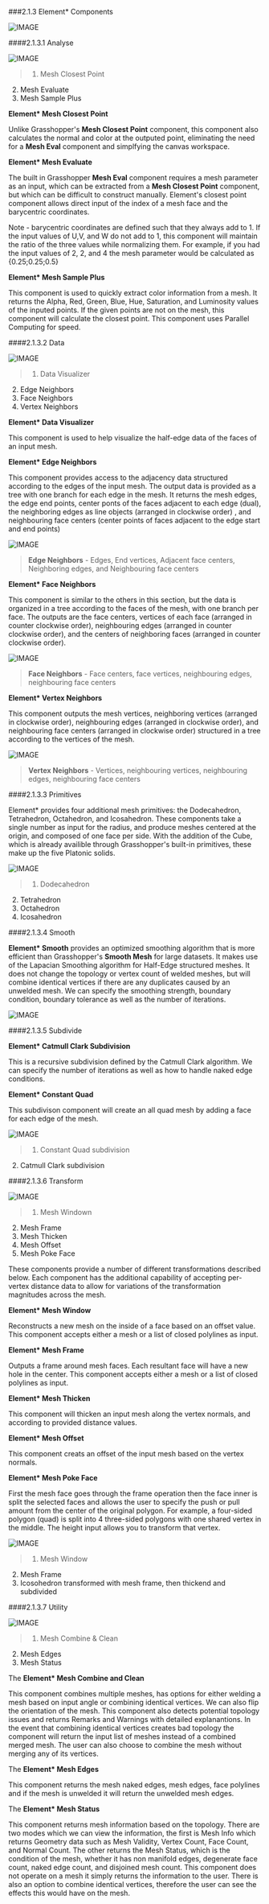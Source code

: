 ###2.1.3 Element* Components

![IMAGE](images/2-1-3/2-1-3_001_Components-Tabs.png)

####2.1.3.1 Analyse

![IMAGE](images/2-1-3/2-1-3_002_Analyse-Components.png)
>1. Mesh Closest Point
2. Mesh Evaluate
3. Mesh Sample Plus

**Element\* Mesh Closest Point**

Unlike Grasshopper's **Mesh Closest Point** component, this component also calculates the normal and color at the outputed point, eliminating the need for a  **Mesh Eval** component and simplfying the canvas workspace.

**Element\* Mesh Evaluate**

The built in Grasshopper **Mesh Eval** component requires a mesh parameter as an input, which can be extracted from a **Mesh Closest Point** component, but which can be difficult to construct manually. Element's closest point component allows direct input of the index of a mesh face and the barycentric coordinates. 

Note - barycentric coordinates are defined such that they always add to 1. If the input values of U,V, and W do not add to 1, this component will maintain the ratio of the three values while normalizing them. For example, if you had the input values of 2, 2, and 4 the mesh parameter would be calculated as {0.25;0.25;0.5}

**Element\* Mesh Sample Plus**

This component is used to quickly extract color information from a mesh. It returns the Alpha, Red, Green, Blue, Hue, Saturation, and Luminosity values of the inputed points. If the given points are not on the mesh, this component will calculate the closest point. This component uses Parallel Computing for speed.



####2.1.3.2 Data

![IMAGE](images/2-1-3/2-1-3_003_Data-Components.png)
>1. Data Visualizer
2. Edge Neighbors
3. Face Neighbors
4. Vertex Neighbors


**Element\* Data Visualizer**

This component is used to help visualize the half-edge data of the faces of an input mesh. 

**Element\* Edge Neighbors**

This component provides access to the adjacency data structured according to the edges of the input mesh. The output data is provided as a tree with one branch for each edge in the mesh. It returns the mesh edges, the edge end points, center ponts of the faces adjacent to each edge (dual), the neighboring edges as line objects (arranged in clockwise order) , and neighbouring face centers (center points of faces adjacent to the edge start and end points)

![IMAGE](images/2-1-3/2-1-3_004_Edge-Neighbors.png)
> **Edge Neighbors** - Edges, End vertices, Adjacent face centers, Neighboring edges, and Neighbouring face centers

**Element\* Face Neighbors**

This component is similar to the others in this section, but the data is organized in a tree according to the faces of the mesh, with one branch per face. The outputs are the face centers, vertices of each face (arranged in counter clockwise order), neighbouring edges (arranged in counter clockwise order), and the centers of neighboring faces (arranged in counter clockwise order).

![IMAGE](images/2-1-3/2-1-3_005_Face-Neighbors.png)
> **Face Neighbors** - Face centers, face vertices, neighbouring edges, neighbouring face centers

**Element\* Vertex Neighbors**

This component outputs the mesh vertices, neighboring vertices (arranged in clockwise order), neighbouring edges (arranged in clockwise order), and neighbouring face centers (arranged in clockwise order) structured in a tree according to the vertices of the mesh.

![IMAGE](images/2-1-3/2-1-3_006_Vertex-Neighbors.png)
> **Vertex Neighbors** - Vertices, neighbouring vertices, neighbouring edges, neighbouring face centers

####2.1.3.3 Primitives

Element\* provides four additional mesh primitives: the Dodecahedron, Tetrahedron, Octahedron, and Icosahedron. These components take a single number as input for the radius, and produce meshes centered at the origin, and composed of one face per side. With the addition of the Cube, which is already availible through Grasshopper's built-in primitives, these make up the five Platonic solids. 

![IMAGE](images/2-1-3/2-1-3_007_Primitives.png)
>1. Dodecahedron
2. Tetrahedron
3. Octahedron
4. Icosahedron

####2.1.3.4 Smooth

**Element\* Smooth** provides an optimized smoothing algorithm that is more efficient than Grasshopper's **Smooth Mesh** for large datasets. It makes use of the Lapacian Smoothing algorithm for Half-Edge structured meshes. It does not change the topology or vertex count of welded meshes, but will combine identical vertices if there are any duplicates caused by an unwelded mesh. We can specify the smoothing strength, boundary condition, boundary tolerance as well as the number of iterations.

![IMAGE](images/2-1-3/2-1-3_008_Smooth.png)

####2.1.3.5 Subdivide

**Element\* Catmull Clark Subdivision** 

This is a recursive subdivision defined by the Catmull Clark algorithm. We can specify the number of iterations as well as how to handle naked edge conditions.


**Element\* Constant Quad**

This subdivison component will create an all quad mesh by adding a face for each edge of the mesh.

![IMAGE](images/2-1-3/2-1-3_009_Subdivide.png)
>1. Constant Quad subdivision
2. Catmull Clark subdivision

####2.1.3.6 Transform

![IMAGE](images/2-1-3/2-1-3_010_Transform-Components.png)
>1. Mesh Windown
2. Mesh Frame
3. Mesh Thicken
4. Mesh Offset
5. Mesh Poke Face

These components provide a number of different transformations described below. Each component has the additional capability of accepting per-vertex distance data to allow for variations of the transformation magnitudes across the mesh.

**Element\* Mesh Window**

Reconstructs a new mesh on the inside of a face based on an offset value. This component accepts either a mesh or a list of closed polylines as input.

**Element\* Mesh Frame**

Outputs a frame around mesh faces. Each resultant face will have a new hole in the center. This component accepts either a mesh or a list of closed polylines as input.

**Element\* Mesh Thicken**

This component will thicken an input mesh along the vertex normals, and according to provided distance values.

**Element\* Mesh Offset**

This component creats an offset of the input mesh based on the vertex normals.

**Element\* Mesh Poke Face**

First the mesh face goes through the frame operation then the face inner is split the selected faces and allows the user to specify the push or pull amount from the center of the original polygon.
For example, a four-sided polygon (quad) is split into 4 three-sided polygons with one shared vertex in the middle. The height input allows you to transform that vertex.

![IMAGE](images/2-1-3/2-1-3_011_Transform.png)
>1. Mesh Window
2. Mesh Frame
3. Icosohedron transformed with mesh frame, then thickend and subdivided

####2.1.3.7 Utility

![IMAGE](images/2-1-3/2-1-3_012_Utility-Component.png)
>1. Mesh Combine & Clean
2. Mesh Edges
3. Mesh Status

The **Element\* Mesh Combine and Clean** 

This component combines multiple meshes, has options for either welding a mesh based on input angle or combining identical vertices. We can also flip the orientation of the mesh. This component also detects potential topology issues and returns Remarks and Warnings with detailed explanantions. In the event that combining identical vertices creates bad topology the component will return the input list of meshes instead of a combined merged mesh. The user can also choose to combine the mesh without merging any of its vertices.

The **Element\* Mesh Edges** 

This component returns the mesh naked edges, mesh edges, face polylines and if the mesh is unwelded it will return the unwelded mesh edges.

The **Element\* Mesh Status** 

This component returns mesh information based on the topology. There are two modes which we can view the information, the first is Mesh Info which returns Geometry data such as Mesh Validity, Vertex Count, Face Count, and Normal Count. The other returns the Mesh Status, which is the condition of the mesh, whether it has non manifold edges, degenerate face count, naked edge count, and disjoined mesh count. This component does not operate on a mesh it simply returns the information to the user. There is also an option to combine identical vertices, therefore the user can see the effects this would have on the mesh.
